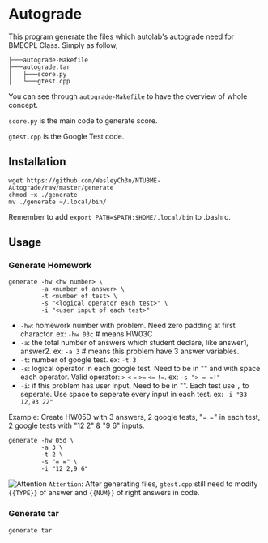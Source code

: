 # Autograde
This program generate the files which autolab's autograde need for BMECPL Class. Simply as follow,
```
├───autograde-Makefile
├───autograde.tar
│   ├───score.py
│   └───gtest.cpp
```

You can see through `autograde-Makefile` to have the overview of whole concept.

`score.py` is the main code to generate score.

`gtest.cpp` is the Google Test code.

## Installation
```
wget https://github.com/WesleyCh3n/NTUBME-Autograde/raw/master/generate
chmod +x ./generate
mv ./generate ~/.local/bin/
```
Remember to add `export PATH=$PATH:$HOME/.local/bin` to .bashrc.

## Usage
### Generate Homework
```
generate -hw <hw number> \
         -a <number of answer> \
         -t <number of test> \
         -s "<logical operator each test>" \
         -i "<user input of each test>"
```

- `-hw`: homework number with problem. Need zero padding at first charactor. ex: `-hw 03c` # means HW03C
- `-a`: the total number of answers which student declare, like answer1, answer2. ex: `-a 3` # means this problem have 3 answer variables.
- `-t`: number of google test. ex: `-t 3`
- `-s`: logical operator in each google test. Need to be in "" and with space each operator. Valid operator: `>` `<` `=` `>=` `<=` `!=`. ex: `-s "> = =!"`
- `-i`: if this problem has user input. Need to be in "". Each test use `,` to seperate. Use space to seperate every input in each test. ex: `-i "33 12,93 22"`

Example:
Create HW05D with 3 answers, 2 google tests, "= =" in each test, 2 google tests with "12 2" & "9 6" inputs.
```
generate -hw 05d \
         -a 3 \
         -t 2 \
         -s "= =" \
         -i "12 2,9 6"
```
![Attention](https://via.placeholder.com/15/f03c15/000000?text=+) `Attention`: After generating files, `gtest.cpp` still need to modify `{{TYPE}}` of answer and `{{NUM}}` of right answers in code.

### Generate tar
```
generate tar
```
